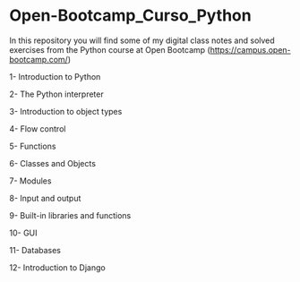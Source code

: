 # Open-Bootcamp_Curso_Python

In this repository you will find some of my digital class notes and solved exercises from the Python course at Open Bootcamp (https://campus.open-bootcamp.com/)

1- Introduction to Python

2- The Python interpreter

3- Introduction to object types

4- Flow control

5- Functions

6- Classes and Objects

7- Modules

8- Input and output

9- Built-in libraries and functions

10- GUI

11- Databases

12- Introduction to Django
